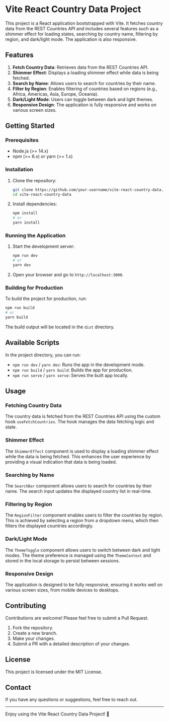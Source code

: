 # Vite React Country Data Project

This project is a React application bootstrapped with Vite. It fetches country data from the REST Countries API and includes several features such as a shimmer effect for loading states, searching by country name, filtering by region, and dark/light mode. The application is also responsive.

## Features

1. **Fetch Country Data**: Retrieves data from the REST Countries API.
2. **Shimmer Effect**: Displays a loading shimmer effect while data is being fetched.
3. **Search by Name**: Allows users to search for countries by their name.
4. **Filter by Region**: Enables filtering of countries based on regions (e.g., Africa, Americas, Asia, Europe, Oceania).
5. **Dark/Light Mode**: Users can toggle between dark and light themes.
6. **Responsive Design**: The application is fully responsive and works on various screen sizes.

## Getting Started

### Prerequisites

- Node.js (>= 14.x)
- npm (>= 6.x) or yarn (>= 1.x)

### Installation

1. Clone the repository:

   ```sh
   git clone https://github.com/your-username/vite-react-country-data.git
   cd vite-react-country-data
   ```

2. Install dependencies:

   ```sh
   npm install
   # or
   yarn install
   ```

### Running the Application

1. Start the development server:

   ```sh
   npm run dev
   # or
   yarn dev
   ```

2. Open your browser and go to `http://localhost:3000`.

### Building for Production

To build the project for production, run:

```sh
npm run build
# or
yarn build
```

The build output will be located in the `dist` directory.

## Available Scripts

In the project directory, you can run:

- `npm run dev` / `yarn dev`: Runs the app in the development mode.
- `npm run build` / `yarn build`: Builds the app for production.
- `npm run serve` / `yarn serve`: Serves the built app locally.

## Usage

### Fetching Country Data

The country data is fetched from the REST Countries API using the custom hook `useFetchCountries`. The hook manages the data fetching logic and state.

### Shimmer Effect

The `ShimmerEffect` component is used to display a loading shimmer effect while the data is being fetched. This enhances the user experience by providing a visual indication that data is being loaded.

### Searching by Name

The `SearchBar` component allows users to search for countries by their name. The search input updates the displayed country list in real-time.

### Filtering by Region

The `RegionFilter` component enables users to filter the countries by region. This is achieved by selecting a region from a dropdown menu, which then filters the displayed countries accordingly.

### Dark/Light Mode

The `ThemeToggle` component allows users to switch between dark and light modes. The theme preference is managed using the `ThemeContext` and stored in the local storage to persist between sessions.

### Responsive Design

The application is designed to be fully responsive, ensuring it works well on various screen sizes, from mobile devices to desktops.

## Contributing

Contributions are welcome! Please feel free to submit a Pull Request.

1. Fork the repository.
2. Create a new branch.
3. Make your changes.
4. Submit a PR with a detailed description of your changes.

## License

This project is licensed under the MIT License.

## Contact

If you have any questions or suggestions, feel free to reach out.

---

Enjoy using the Vite React Country Data Project! 🎉

